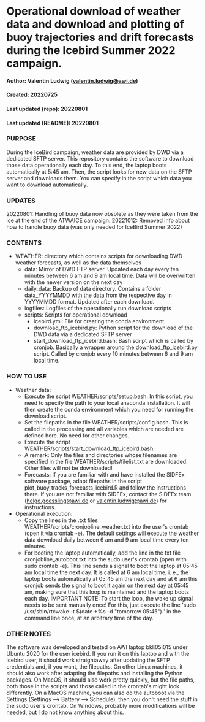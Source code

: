 # Operational download of weather data and download and plotting of buoy trajectories and drift forecasts during the Icebird Summer 2022 campaign.
#### Author: Valentin Ludwig (valentin.ludwig@awi.de)
#### Created: 20220725
#### Last updated (repo): 20220801
#### Last updated (README): 20220801


### PURPOSE
During the IceBird campaign, weather data are provided by DWD via a dedicated SFTP server. This repository contains the software to download those data operationally each day. To this end, the laptop boots automatically at 5:45 am. Then, the script looks for new data on the SFTP server and downloads them. You can specify in the script which data you want to download automatically.
### UPDATES
20220801: Handling of buoy data now obsolete as they were taken from the ice at the end of the ATWAICE campaign.
20221012: Removed info about how to handle buoy data (was only needed for IceBird Summer 2022)
### CONTENTS
- WEATHER: directory which contains scripts for downloading DWD weather forecasts, as well as the data themselves
	- data: Mirror of DWD FTP server. Updated each day every ten minutes between 6 am and 9 am local time. Data will be overwritten with the newer version on the next day
	- daily_data: Backup of data directory. Contains a folder data_YYYYMMDD with the data from the respective day in YYYYMMDD format. Updated after each download.
	- logfiles: Logfiles of the operationally run download scripts
	- scripts: Scripts for operational download
		- icebird.yml: File for creating the conda environment.
		- download_ftp_icebird.py: Python script for the download of the DWD data via a dedicated SFTP server
		- start_download_ftp_icebird.bash: Bash script which is called by cronjob. Basically a wrapper around the download_ftp_icebird.py script. Called by cronjob every 10 minutes between 6 and 9 am local time.

### HOW TO USE
- Weather data: 
	- Execute the script WEATHER/scripts/setup.bash. In this script, you need to specify the path to your local anaconda installation. It will then create the conda environment which you need for running the download script.
	- Set the filepaths in the file WEATHER/scripts/config.bash. This is called in the processing and all variables which are needed are defined here. No need for other changes.
	- Execute the script WEATHER/scripts/start_download_ftp_icebird.bash.
	- A remark: Only the files and directories whose filenames are specified in the file WEATHER/scripts/filelist.txt are downloaded. Other files will not be downloaded!
	- Forecasts: If you are familiar with and have installed the SIDFEx software package, adapt filepaths in the script plot_buoy_tracks_forecasts_icebird.R and follow the instructions there. If you are not familiar with SIDFEx, contact the SIDFEx team (helge.goessling@awi.de or valentin.ludwig@awi.de) for instructions.
- Operational execution:
	- Copy the lines in the .txt files WEATHER/scripts/cronjobline_weather.txt into the user's crontab (open it via crontab -e). The default settings will execute the weather data download daily between 6 am and 9 am local time every ten minutes.
	- For booting the laptop automatically, add the line in the txt file cronjobline_autoboot.txt into the sudo user's crontab (open with sudo crontab -e). This line sends a signal to boot the laptop at 05:45 am local time the next day. It is called at 6 am local time, i. e., the laptop boots automatically at 05:45 am the next day and at 6 am this cronjob sends the signal to boot it again on the next day at 05:45 am, making sure that this loop is maintained and the laptop boots each day. IMPORTANT NOTE: To start the loop, the wake up signal needs to be sent manually once! For this, just execute the line 'sudo /usr/sbin/rtcwake -t $(date +\%s -d "tomorrow 05:45") ' in the command line once, at an arbitrary time of the day.

### OTHER NOTES
The software was developed and tested on AWI laptop bkli05l015 under Ubuntu 2020 for the user icebird. If you run it on this laptop and with the icebird user, it should work straightaway after updating the SFTP credentials and, if you want, the filepaths. On other Linux machines, it should also work after adapting the filepaths and installing the Python packages. On MacOS, it should also work pretty quickly, but the file paths, both those in the scripts and those called in the crontab's might look differently. On a MacOS machine, you can also do the autoboot via the Settings (Settings --> Battery --> Schedule), then you don't need the stuff in the sudo user's crontab. On Windows, probably more modifications will be needed, but I do not know anything about this.
